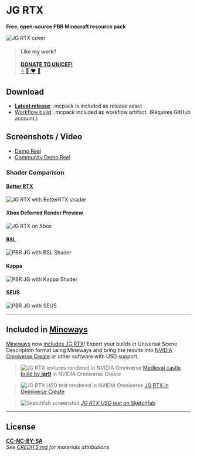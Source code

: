 # JG RTX

**Free, open-source PBR Minecraft resource pack**

![JG RTX cover](https://static.planetminecraft.com/files/image/minecraft/texture-pack/2022/984/15781135-minecraftscreenshot_l.jpg)

> #### Like my work?
>
> **[DONATE TO UNICEF!](https://www.unicefusa.org/)**\
> [⭐](https://github.com/jasonjgardner/jg-rtx/stargazers)
> [💎 ❤️](https://www.planetminecraft.com/texture-pack/jg-rtx/)
> [💬](https://discord.gg/zAbpu3jWeJ)

## Download

- **[Latest release](https://github.com/jasonjgardner/jg-rtx/releases)**: .mcpack is included as release asset
- [Workflow build](https://github.com/jasonjgardner/jg-rtx/actions/workflows/main.yml?query=is%3Acompleted+branch%3Amain+actor%3Ajasonjgardner+event%3Apush): .mcpack included as workflow artifact. (Requires GitHub account.)

## Screenshots / Video

- [Demo Reel](https://youtube.com/playlist?list=PL8PY_n6h2FGXHHcfU4ifiWdeIYg8TNB8N)
- [Community Demo Reel](https://youtube.com/playlist?list=PL8PY_n6h2FGW7OnrGPV4-rKQKYo_JvuBH)

### Shader Comparison
#### [Better RTX](https://github.com/BetterRTX/BetterRTX-Installer)
![JG RTX with BetterRTX shader](https://github.com/jasonjgardner/jg-rtx/assets/1903667/0bc3d834-b90d-41b8-9b56-c82980b78a9d)

#### Xbox Deferred Render Preview
![JG RTX on Xbox](https://github.com/jasonjgardner/jg-rtx/assets/1903667/8c95bc05-b211-4606-ab5a-d12449779697)

#### BSL
![PBR JG with BSL Shader](https://github.com/jasonjgardner/jg-rtx/assets/1903667/4240e652-da28-4127-bb4f-e89afb827793)

#### Kappa
![PBR JG with Kappa Shader](https://github.com/jasonjgardner/jg-rtx/assets/1903667/e94455e2-cadf-4bbc-9b67-94524dec3890)

#### SEUS
![PBR JG with SEUS](https://github.com/jasonjgardner/jg-rtx/assets/1903667/608ec372-8970-4a41-8d83-4f535d7a91d3)

---

## Included in [Mineways](http://mineways.com)

[Mineways](https://github.com/erich666/Mineways/) now [includes JG RTX](http://www.realtimerendering.com/erich/minecraft/public/mineways/textures.html#candy)! Export your builds in Universal Scene Description format using Mineways and bring the results into [NVIDIA Omniverse Create](https://www.nvidia.com/en-us/omniverse/) or other software with USD support.

> ![JG RTX textures rendered in NVIDIA Omniverse](https://user-images.githubusercontent.com/1903667/188157972-56088a5d-783a-4905-8a78-10fbebd87678.png)
> [Medieval castle build by __jar9__](https://www.minecraft-schematics.com/schematic/8481/) in NVIDIA Omniverse Create

> ![JG RTX USD test rendered in NVIDIA Omniverse](https://user-images.githubusercontent.com/1903667/143316694-f66bce34-158e-4557-aaa3-cb283b8f6ca5.jpg)
> [JG RTX in Omniverse Create](https://photos.app.goo.gl/gSzLeFGAN5rrfjER7)

> ![Sketchfab screenshot](https://user-images.githubusercontent.com/1903667/143307109-eaa3dd53-effe-41f4-a73c-4772d3eeb9ba.jpg)
> [_JG RTX USD test_ on Sketchfab](https://skfb.ly/oq9zu)

---

## License

**[CC-NC-BY-SA](LICENSE)**\
_See [CREDITS.md](docs/CREDITS.md) for materials attributions_
